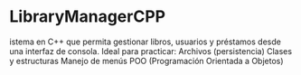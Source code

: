 # LibraryManagerCPP
istema en C++ que permita gestionar libros, usuarios y préstamos desde una interfaz de consola. Ideal para practicar:      Archivos (persistencia)      Clases y estructuras      Manejo de menús      POO (Programación Orientada a Objetos)
